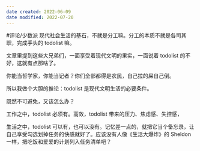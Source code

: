 ```yaml
---
date created: 2022-06-09
date modified: 2022-07-20
---
```


#评论/少数派 
现代社会生活的基石，不就是分工嘛。分工的本质不就是各司其职，完成手头的 todolist 嘛。

文章里提到这些大兄弟们，一面享受着现代文明的果实，一面说着 todolist 的不好，这就有点那啥了。

你能当哲学家，你能当记者？你们全部都得是农民，自己拉的屎自己倒。

所以我做个大胆的推论：todolist 是现代文明生活的必要条件。

既然不可避免，又该怎么办？

工作之中，todolist 必须有。高效，todolist 带来的压力、焦虑感、失控感，

生活之中，todolist 可以有，也可以没有。记忆差一点的，就把它当个备忘录，让自己享受勾选划掉任务的快感就好了。应该没有人像《生活大爆炸》的 Sheldon 一样，把吃饭和爱爱的计划列入任务清单吧？
